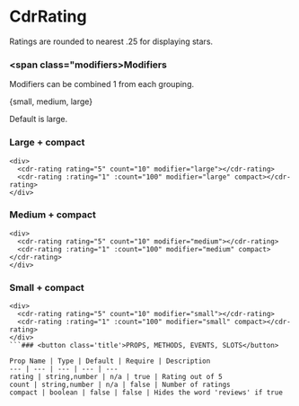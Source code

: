 # <span class="display-name">CdrRating<span>

Ratings are rounded to nearest .25 for displaying stars.

### <span class="modifiers>Modifiers</span>

Modifiers can be combined 1 from each grouping.

{small, medium, large}

Default is large.

### Large + compact

```
<div>
  <cdr-rating rating="5" count="10" modifier="large"></cdr-rating>
  <cdr-rating :rating="1" :count="100" modifier="large" compact></cdr-rating>
</div>
```

### Medium + compact

```
<div>
  <cdr-rating rating="5" count="10" modifier="medium"></cdr-rating>
  <cdr-rating :rating="1" :count="100" modifier="medium" compact></cdr-rating>
</div>
```

### Small + compact

```
<div>
  <cdr-rating rating="5" count="10" modifier="small"></cdr-rating>
  <cdr-rating :rating="1" :count="100" modifier="small" compact></cdr-rating>
</div>
```### <button class='title'>PROPS, METHODS, EVENTS, SLOTS</button>

Prop Name | Type | Default | Require | Description
--- | --- | --- | --- | ---
rating | string,number | n/a | true | Rating out of 5
count | string,number | n/a | false | Number of ratings
compact | boolean | false | false | Hides the word 'reviews' if true
